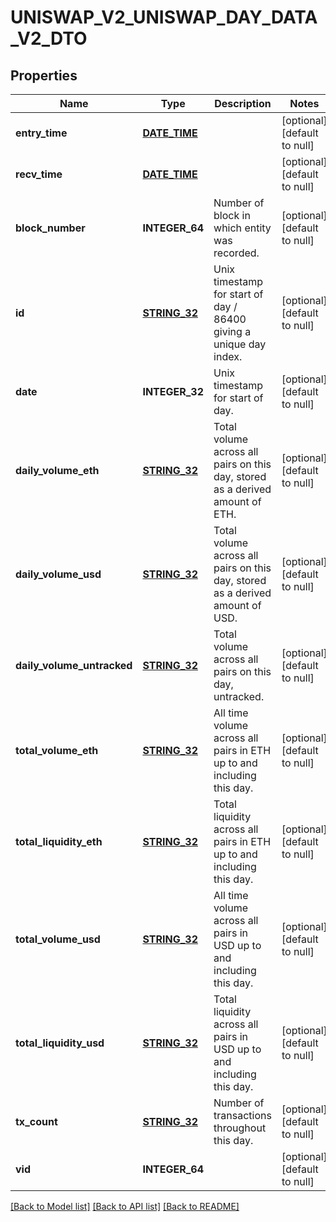 # UNISWAP_V2_UNISWAP_DAY_DATA_V2_DTO

## Properties
Name | Type | Description | Notes
------------ | ------------- | ------------- | -------------
**entry_time** | [**DATE_TIME**](DATE_TIME.md) |  | [optional] [default to null]
**recv_time** | [**DATE_TIME**](DATE_TIME.md) |  | [optional] [default to null]
**block_number** | **INTEGER_64** | Number of block in which entity was recorded. | [optional] [default to null]
**id** | [**STRING_32**](STRING_32.md) | Unix timestamp for start of day / 86400 giving a unique day index. | [optional] [default to null]
**date** | **INTEGER_32** | Unix timestamp for start of day. | [optional] [default to null]
**daily_volume_eth** | [**STRING_32**](STRING_32.md) | Total volume across all pairs on this day, stored as a derived amount of ETH. | [optional] [default to null]
**daily_volume_usd** | [**STRING_32**](STRING_32.md) | Total volume across all pairs on this day, stored as a derived amount of USD. | [optional] [default to null]
**daily_volume_untracked** | [**STRING_32**](STRING_32.md) | Total volume across all pairs on this day, untracked. | [optional] [default to null]
**total_volume_eth** | [**STRING_32**](STRING_32.md) | All time volume across all pairs in ETH up to and including this day. | [optional] [default to null]
**total_liquidity_eth** | [**STRING_32**](STRING_32.md) | Total liquidity across all pairs in ETH up to and including this day. | [optional] [default to null]
**total_volume_usd** | [**STRING_32**](STRING_32.md) | All time volume across all pairs in USD up to and including this day. | [optional] [default to null]
**total_liquidity_usd** | [**STRING_32**](STRING_32.md) | Total liquidity across all pairs in USD up to and including this day. | [optional] [default to null]
**tx_count** | [**STRING_32**](STRING_32.md) | Number of transactions throughout this day. | [optional] [default to null]
**vid** | **INTEGER_64** |  | [optional] [default to null]

[[Back to Model list]](../README.md#documentation-for-models) [[Back to API list]](../README.md#documentation-for-api-endpoints) [[Back to README]](../README.md)


